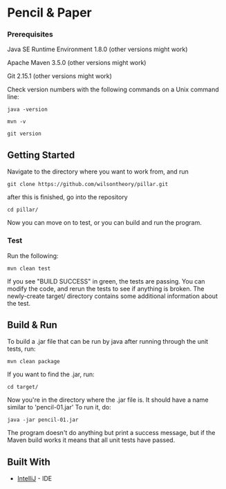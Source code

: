 # Pencil & Paper

### Prerequisites

Java SE Runtime Environment 1.8.0 (other versions might work)

Apache Maven 3.5.0 (other versions might work)

Git 2.15.1 (other versions might work)

Check version numbers with the following commands on a Unix command line:

```
java -version
```
```
mvn -v
```
```
git version
```
## Getting Started

Navigate to the directory where you want to work from, and run 
```
git clone https://github.com/wilsontheory/pillar.git
```
after this is finished, go into the repository
```
cd pillar/
```
Now you can move on to test, or you can build and run the program.

### Test

Run the following:

```
mvn clean test
```

If you see "BUILD SUCCESS" in green, the tests are passing. You can modify the code, and rerun the tests to see if anything is broken. The newly-create target/ directory contains some additional information about the test.

## Build & Run

To build a .jar file that can be run by java after running through the unit tests, run:

```
mvn clean package
```
If you want to find the .jar, run:
```
cd target/
```
Now you're in the directory where the .jar file is. It should have a name similar to 'pencil-01.jar' To run it, do:
```
java -jar pencil-01.jar
```
The program doesn't do anything but print a success message, but if the Maven build works it means that all unit tests have passed.

## Built With

* [IntelliJ](https://www.jetbrains.com/idea/) - IDE